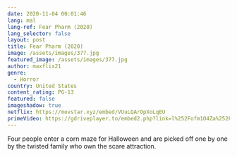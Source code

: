 ```yaml
---
date: 2020-11-04 00:01:46
lang: mal
lang-ref: Fear Pharm (2020)
lang_selector: false
layout: post
title: Fear Pharm (2020)
image: /assets/images/377.jpg
featured_image: /assets/images/377.jpg
author: maxflix21
genre:
  - Horror
country: United States
content_rating: PG-13
featured: false
imageshadow: true
netflix: https://movstar.xyz/embed/VUuLQArOpXoLqEU
primeVideo: https://gdriveplayer.to/embed2.php?link=l%252Fofm1O4Za%252F5T6GOUvURHQyAbId6%252BJlFY1GwgX%252F29VFeNb%252Bf0I742lN1IkYdaAoTaKtrL1M1MG%252Bla0NPCAhGQgvQyHiTkVvD6XFhjYTO9hiE3OYKfHtjB5ANpgtzkj307SMLvEmAQAxWfwX8dJkMomG1mEa%252FwMsUbREBxHcr5aSqTdnVjCcZymtMxf4rNdfi4%253D
---
```

Four people enter a corn maze for Halloween and are picked off one by one by the twisted family who own the scare attraction.